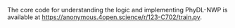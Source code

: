 The core code for understanding the logic and implementing PhyDL-NWP is available at https://anonymous.4open.science/r/123-C702/train.py. 
